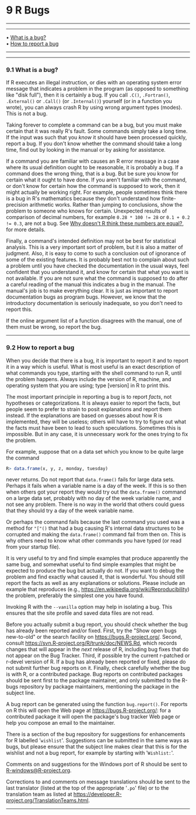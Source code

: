# 9 R Bugs

---

---

• [What is a bug?](#What-is-a-bug_003f)     
 • [How to report a bug](#How-to-report-a-bug)

---

---

### 9.1 What is a bug?

If R executes an illegal instruction, or dies with an operating system
error message that indicates a problem in the program (as opposed to
something like "disk full"), then it is certainly a bug. If you call
`.C()`, `.Fortran()`, `.External()` or `.Call()` (or `.Internal()`)
yourself (or in a function you wrote), you can always crash R by using
wrong argument types (modes). This is not a bug.

Taking forever to complete a command can be a bug, but you must make
certain that it was really R's fault. Some commands simply take a long
time. If the input was such that you _know_ it should have been
processed quickly, report a bug. If you don't know whether the command
should take a long time, find out by looking in the manual or by asking
for assistance.

If a command you are familiar with causes an R error message in a case
where its usual definition ought to be reasonable, it is probably a bug.
If a command does the wrong thing, that is a bug. But be sure you know
for certain what it ought to have done. If you aren't familiar with the
command, or don't know for certain how the command is supposed to work,
then it might actually be working right. For example, people sometimes
think there is a bug in R's mathematics because they don't understand
how finite-precision arithmetic works. Rather than jumping to
conclusions, show the problem to someone who knows for certain.
Unexpected results of comparison of decimal numbers, for example
`0.28 * 100 != 28` or `0.1 + 0.2 != 0.3`, are not a bug. See [Why
doesn\'t R think these numbers are
equal?](#Why-doesn_0027t-R-think-these-numbers-are-equal_003f), for more
details.

Finally, a command's intended definition may not be best for statistical
analysis. This is a very important sort of problem, but it is also a
matter of judgment. Also, it is easy to come to such a conclusion out of
ignorance of some of the existing features. It is probably best not to
complain about such a problem until you have checked the documentation
in the usual ways, feel confident that you understand it, and know for
certain that what you want is not available. If you are not sure what
the command is supposed to do after a careful reading of the manual this
indicates a bug in the manual. The manual's job is to make everything
clear. It is just as important to report documentation bugs as program
bugs. However, we know that the introductory documentation is seriously
inadequate, so you don't need to report this.

If the online argument list of a function disagrees with the manual, one
of them must be wrong, so report the bug.

---

### 9.2 How to report a bug

When you decide that there is a bug, it is important to report it and to
report it in a way which is useful. What is most useful is an exact
description of what commands you type, starting with the shell command
to run R, until the problem happens. Always include the version of R,
machine, and operating system that you are using; type [version]
in R to print this.

The most important principle in reporting a bug is to report _facts_,
not hypotheses or categorizations. It is always easier to report the
facts, but people seem to prefer to strain to posit explanations and
report them instead. If the explanations are based on guesses about how
R is implemented, they will be useless; others will have to try to
figure out what the facts must have been to lead to such speculations.
Sometimes this is impossible. But in any case, it is unnecessary work
for the ones trying to fix the problem.

For example, suppose that on a data set which you know to be quite large
the command

```r
R> data.frame(x, y, z, monday, tuesday)
```

never returns. Do not report that `data.frame()` fails for large data
sets. Perhaps it fails when a variable name is a day of the week. If
this is so then when others got your report they would try out the
`data.frame()` command on a large data set, probably with no day of the
week variable name, and not see any problem. There is no way in the
world that others could guess that they should try a day of the week
variable name.

Or perhaps the command fails because the last command you used was a
method for `"["()` that had a bug causing R's internal data structures
to be corrupted and making the `data.frame()` command fail from then on.
This is why others need to know what other commands you have typed (or
read from your startup file).

It is very useful to try and find simple examples that produce
apparently the same bug, and somewhat useful to find simple examples
that might be expected to produce the bug but actually do not. If you
want to debug the problem and find exactly what caused it, that is
wonderful. You should still report the facts as well as any explanations
or solutions. Please include an example that reproduces (e.g.,
<https://en.wikipedia.org/wiki/Reproducibility>) the problem, preferably
the simplest one you have found.

Invoking R with the `--vanilla` option may help in isolating a
bug. This ensures that the site profile and saved data files are not
read.

Before you actually submit a bug report, you should check whether the
bug has already been reported and/or fixed. First, try the "Show open
bugs new-to-old" or the search facility on
<https://bugs.R-project.org/>. Second, consult
<https://svn.R-project.org/R/trunk/doc/NEWS.Rd>, which records changes
that will appear in the _next_ release of R, including bug fixes that do
not appear on the Bug Tracker. Third, if possible try the current
r-patched or r-devel version of R. If a bug has already been reported or
fixed, please do not submit further bug reports on it. Finally, check
carefully whether the bug is with R, or a contributed package. Bug
reports on contributed packages should be sent first to the package
maintainer, and only submitted to the R-bugs repository by package
maintainers, mentioning the package in the subject line.

A bug report can be generated using the function `bug.report()`. For
reports on R this will open the Web page at
<https://bugs.R-project.org/>: for a contributed package it will open
the package's bug tracker Web page or help you compose an email to the
maintainer.

There is a section of the bug repository for suggestions for
enhancements for R labelled '`wishlist`'. Suggestions can be
submitted in the same ways as bugs, but please ensure that the subject
line makes clear that this is for the wishlist and not a bug report, for
example by starting with '`Wishlist:`'.

Comments on and suggestions for the Windows port of R should be sent to
<R-windows@R-project.org>.

Corrections to and comments on message translations should be sent to
the last translator (listed at the top of the appropriate
'`.po`' file) or to the translation team as listed at
<https://developer.R-project.org/TranslationTeams.html>.

---
